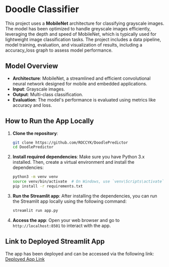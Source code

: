 # Doodle Classifier

This project uses a **MobileNet** architecture for classifying grayscale images. The model has been optimized to handle greyscale images efficiently, leveraging the depth and speed of MobileNet, which is typically used for lightweight image classification tasks. The project includes a data pipeline, model training, evaluation, and visualization of results, including a accuracy_loss graph to assess model performance.

## Model Overview

- **Architecture**: MobileNet, a streamlined and efficient convolutional neural network designed for mobile and embedded applications.
- **Input**: Grayscale images.
- **Output**: Multi-class classification.
- **Evaluation**: The model's performance is evaluated using metrics like accuracy and loss.

## How to Run the App Locally

1. **Clone the repository**:
    ```bash
    git clone https://github.com/ROCCYK/DoodlePredictor
    cd DoodlePredictor
    ```

2. **Install required dependencies**:
    Make sure you have Python 3.x installed. Then, create a virtual environment and install the dependencies:
    ```bash
    python3 -m venv venv
    source venv/bin/activate  # On Windows, use `venv\Scripts\activate`
    pip install -r requirements.txt
    ```

3. **Run the Streamlit app**:
    After installing the dependencies, you can run the Streamlit app locally using the following command:
    ```bash
    streamlit run app.py
    ```

4. **Access the app**:
    Open your web browser and go to `http://localhost:8501` to interact with the app.

## Link to Deployed Streamlit App

The app has been deployed and can be accessed via the following link:
[Deployed App Link](https://doodleclassifier.streamlit.app/)
